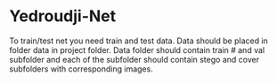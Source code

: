 # Yedroudji-Net

To train/test net you need train and test data. Data should be placed in folder data in project folder. Data folder should contain train # and val subfolder and each of the subfolder should contain stego and cover subfolders with corresponding images.
